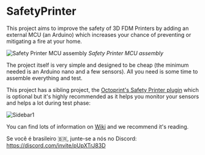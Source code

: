 # SafetyPrinter
This project aims to improve the safety of 3D FDM Printers by adding an external MCU (an Arduino) which increases your chance of preventing or mitigating a fire at your home.

![Safety Printer MCU assembly](https://user-images.githubusercontent.com/81830673/192379819-4499de46-5cef-4512-95a7-99c88f07586f.jpg)
_Safety Printer MCU assembly_

The project itself is very simple and designed to be cheap (the minimum needed is an Arduino nano and a few sensors). All you need is some time to assemble everything and test.

This project has a sibling project, the [Octoprint's Safety Printer plugin](https://github.com/SinisterRj/Octoprint_SafetyPrinter) which is optional but it's highly recommended as it helps you monitor your sensors and helps a lot during test phase:

![Sidebar1](https://user-images.githubusercontent.com/81830673/131403877-08929120-4f60-4287-9d52-c4439e3d3743.PNG)

You can find lots of information on [Wiki](https://github.com/SinisterRj/SafetyPrinter/wiki) and we recommend it's reading.

Se você é brasileiro 🇧🇷, junte-se a nós no Discord:
https://discord.com/invite/pUpXTrJ83D
